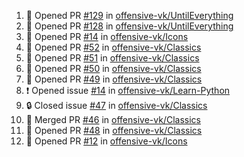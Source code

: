 <!--START_SECTION:activity-->
1. 💪 Opened PR [#129](https://github.com/offensive-vk/UntilEverything/pull/129) in [offensive-vk/UntilEverything](https://github.com/offensive-vk/UntilEverything)
2. 💪 Opened PR [#128](https://github.com/offensive-vk/UntilEverything/pull/128) in [offensive-vk/UntilEverything](https://github.com/offensive-vk/UntilEverything)
3. 💪 Opened PR [#14](https://github.com/offensive-vk/Icons/pull/14) in [offensive-vk/Icons](https://github.com/offensive-vk/Icons)
4. 💪 Opened PR [#52](https://github.com/offensive-vk/Classics/pull/52) in [offensive-vk/Classics](https://github.com/offensive-vk/Classics)
5. 💪 Opened PR [#51](https://github.com/offensive-vk/Classics/pull/51) in [offensive-vk/Classics](https://github.com/offensive-vk/Classics)
6. 💪 Opened PR [#50](https://github.com/offensive-vk/Classics/pull/50) in [offensive-vk/Classics](https://github.com/offensive-vk/Classics)
7. 💪 Opened PR [#49](https://github.com/offensive-vk/Classics/pull/49) in [offensive-vk/Classics](https://github.com/offensive-vk/Classics)
8. ❗ Opened issue [#14](https://github.com/offensive-vk/Learn-Python/issues/14) in [offensive-vk/Learn-Python](https://github.com/offensive-vk/Learn-Python)
9. 🔒 Closed issue [#47](https://github.com/offensive-vk/Classics/issues/47) in [offensive-vk/Classics](https://github.com/offensive-vk/Classics)
10. 🎉 Merged PR [#46](https://github.com/offensive-vk/Classics/pull/46) in [offensive-vk/Classics](https://github.com/offensive-vk/Classics)
11. 💪 Opened PR [#48](https://github.com/offensive-vk/Classics/pull/48) in [offensive-vk/Classics](https://github.com/offensive-vk/Classics)
12. 💪 Opened PR [#12](https://github.com/offensive-vk/Icons/pull/12) in [offensive-vk/Icons](https://github.com/offensive-vk/Icons)
<!--END_SECTION:activity-->
